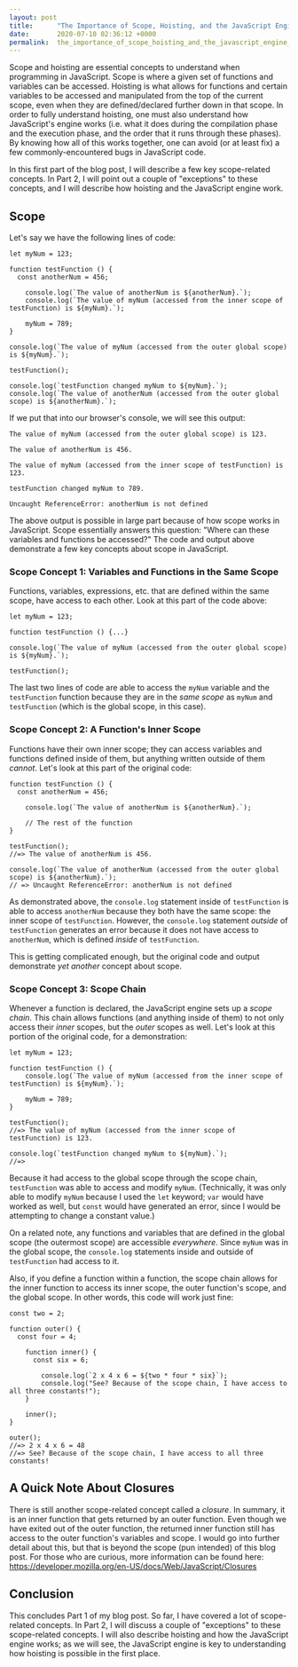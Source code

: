 ```yaml
---
layout: post
title:      "The Importance of Scope, Hoisting, and the JavaScript Engine, Part 1"
date:       2020-07-10 02:36:12 +0000
permalink:  the_importance_of_scope_hoisting_and_the_javascript_engine_part_1
---
```



Scope and hoisting are essential concepts to understand when programming in JavaScript. Scope is where a given set of functions and variables can be accessed.  Hoisting is what allows for functions and certain variables to be accessed and manipulated from the top of the current scope, even when they are defined/declared further down in that scope. In order to fully understand hoisting, one must also understand how JavaScript's engine works (i.e. what it does during the compilation phase and the execution phase, and the order that it runs through these phases). By knowing how all of this works together, one can avoid (or at least fix) a few commonly-encountered bugs in JavaScript code.

In this first part of the blog post, I will describe a few key scope-related concepts. In Part 2, I will point out a couple of "exceptions" to these concepts, and I will describe how hoisting and the JavaScript engine work.

## Scope
Let's say we have the following lines of code: 
```
let myNum = 123;

function testFunction () {
  const anotherNum = 456;
	
	console.log(`The value of anotherNum is ${anotherNum}.`);
	console.log(`The value of myNum (accessed from the inner scope of testFunction) is ${myNum}.`);
	
	myNum = 789;
}

console.log(`The value of myNum (accessed from the outer global scope) is ${myNum}.`);

testFunction();

console.log(`testFunction changed myNum to ${myNum}.`);
console.log(`The value of anotherNum (accessed from the outer global scope) is ${anotherNum}.`);
```

If we put that into our browser's console, we will see this output:
```
The value of myNum (accessed from the outer global scope) is 123.

The value of anotherNum is 456.

The value of myNum (accessed from the inner scope of testFunction) is 123.

testFunction changed myNum to 789.

Uncaught ReferenceError: anotherNum is not defined
```

The above output is possible in large part because of how scope works in JavaScript. Scope essentially answers this question: "Where can these variables and functions be accessed?" The code and output above demonstrate a few key concepts about scope in JavaScript.

### Scope Concept 1: Variables and Functions in the Same Scope

Functions, variables, expressions, etc. that are defined within the same scope, have access to each other. Look at this part of the code above:
```
let myNum = 123;

function testFunction () {...}

console.log(`The value of myNum (accessed from the outer global scope) is ${myNum}.`);

testFunction();
```
The last two lines of code are able to access the `myNum` variable and the `testFunction` function because they are in the *same scope* as `myNum` and `testFunction` (which is the global scope, in this case).

### Scope Concept 2: A Function's Inner Scope

Functions have their own inner scope; they can access variables and functions defined inside of them, but anything written outside of them *cannot*. Let's look at this part of the original code:
```
function testFunction () {
  const anotherNum = 456;
	
	console.log(`The value of anotherNum is ${anotherNum}.`);
	
	// The rest of the function
}

testFunction();
//=> The value of anotherNum is 456.

console.log(`The value of anotherNum (accessed from the outer global scope) is ${anotherNum}.`);
// => Uncaught ReferenceError: anotherNum is not defined
```

As demonstrated above, the `console.log` statement inside of `testFunction` is able to access `anotherNum` because they both have the same scope: the inner scope of `testFunction`. However, the `console.log` statement *outside* of `testFunction` generates an error because it does not have access to `anotherNum`, which is defined *inside* of `testFunction`.

This is getting complicated enough, but the original code and output demonstrate *yet another* concept about scope.

### Scope Concept 3: Scope Chain

Whenever a function is declared, the JavaScript engine sets up a *scope chain*. This chain allows functions (and anything inside of them) to not only access their *inner* scopes, but the *outer* scopes as well. Let's look at this portion of the original code, for a demonstration:
```
let myNum = 123;

function testFunction () {	
	console.log(`The value of myNum (accessed from the inner scope of testFunction) is ${myNum}.`);
	
	myNum = 789;
}

testFunction();
//=> The value of myNum (accessed from the inner scope of testFunction) is 123.

console.log(`testFunction changed myNum to ${myNum}.`);
//=> 
```

Because it had access to the global scope through the scope chain, `testFunction` was able to access and modify `myNum`. (Technically, it was only able to modify `myNum` because I used the `let` keyword; `var` would have worked as well, but `const` would have generated an error, since I would be attempting to change a constant value.)

On a related note, any functions and variables that are defined in the global scope (the outermost scope) are accessible *everywhere*. Since `myNum` was in the global scope, the `console.log` statements inside and outside of `testFunction` had access to it.

Also, if you define a function within a function, the scope chain allows for the inner function to access its inner scope, the outer function's scope, and the global scope. In other words, this code will work just fine:
```
const two = 2;

function outer() {
  const four = 4;
	
	function inner() {
	  const six = 6;
		
		console.log(`2 x 4 x 6 = ${two * four * six}`);
		console.log("See? Because of the scope chain, I have access to all three constants!");
	}
	
	inner();
}

outer();
//=> 2 x 4 x 6 = 48
//=> See? Because of the scope chain, I have access to all three constants!
```
## A Quick Note About Closures
There is still another scope-related concept called a *closure*. In summary, it is an inner function that gets returned by an outer function. Even though we have exited out of the outer function, the returned inner function still has access to the outer function's variables and scope. I would go into further detail about this, but that is beyond the scope (pun intended) of this blog post. For those who are curious, more information can be found here: https://developer.mozilla.org/en-US/docs/Web/JavaScript/Closures

## Conclusion

This concludes Part 1 of my blog post. So far, I have covered a lot of scope-related concepts. In Part 2, I will discuss a couple of "exceptions" to these scope-related concepts. I will also describe hoisting and how the JavaScript engine works; as we will see, the JavaScript engine is key to understanding how hoisting is possible in the first place.
